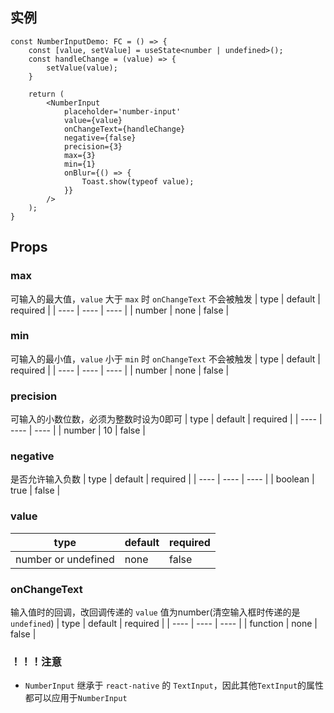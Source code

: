 ## 实例
```tsx
const NumberInputDemo: FC = () => {
    const [value, setValue] = useState<number | undefined>();
    const handleChange = (value) => {
        setValue(value);
    }

    return (
        <NumberInput
            placeholder='number-input'
            value={value}
            onChangeText={handleChange}
            negative={false}
            precision={3}
            max={3}
            min={1}
            onBlur={() => {
                Toast.show(typeof value);
            }}
        />
    );
}
```

## Props

### max
可输入的最大值，`value` 大于 `max` 时 `onChangeText` 不会被触发
| type | default | required |
| ---- | ---- | ---- |
| number | none | false |

### min
可输入的最小值，`value` 小于 `min` 时 `onChangeText` 不会被触发
| type | default | required |
| ---- | ---- | ---- |
| number | none | false |

### precision
可输入的小数位数，必须为整数时设为0即可
| type | default | required |
| ---- | ---- | ---- |
| number | 10 | false |

### negative
是否允许输入负数
| type | default | required |
| ---- | ---- | ---- |
| boolean | true | false |

### value
| type | default | required |
| ---- | ---- | ---- |
| number or undefined | none | false |

### onChangeText
输入值时的回调，改回调传递的 `value` 值为number(清空输入框时传递的是 `undefined`)
| type | default | required |
| ---- | ---- | ---- |
| function | none | false |

### **！！！注意**
- `NumberInput` 继承于 `react-native` 的 `TextInput`，因此其他`TextInput`的属性都可以应用于`NumberInput`

